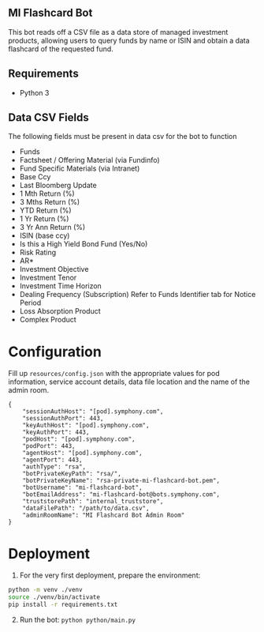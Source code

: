 ## MI Flashcard Bot
This bot reads off a CSV file as a data store of managed investment products, allowing users to query funds by name or ISIN and obtain a data flashcard of the requested fund.

## Requirements
* Python 3

## Data CSV Fields
The following fields must be present in data csv for the bot to function
* Funds
* Factsheet / Offering Material (via Fundinfo)
* Fund Specific Materials (via Intranet)
* Base Ccy
* Last Bloomberg Update
* 1 Mth Return (%)
* 3 Mths Return (%)
* YTD Return (%)
* 1 Yr Return (%)
* 3 Yr Ann Return (%)
* ISIN (base ccy)
* Is this a High Yield Bond Fund (Yes/No)
* Risk Rating
* AR*
* Investment Objective
* Investment Tenor
* Investment Time Horizon
* Dealing Frequency (Subscription) Refer to Funds Identifier tab for Notice Period
* Loss Absorption Product
* Complex Product

# Configuration
Fill up `resources/config.json` with the appropriate values for pod information,
service account details, data file location and the name of the admin room.
```json5
{
    "sessionAuthHost": "[pod].symphony.com",
    "sessionAuthPort": 443,
    "keyAuthHost": "[pod].symphony.com",
    "keyAuthPort": 443,
    "podHost": "[pod].symphony.com",
    "podPort": 443,
    "agentHost": "[pod].symphony.com",
    "agentPort": 443,
    "authType": "rsa",
    "botPrivateKeyPath": "rsa/",
    "botPrivateKeyName": "rsa-private-mi-flashcard-bot.pem",
    "botUsername": "mi-flashcard-bot",
    "botEmailAddress": "mi-flashcard-bot@bots.symphony.com",
    "truststorePath": "internal_truststore",
    "dataFilePath": "/path/to/data.csv",
    "adminRoomName": "MI Flashcard Bot Admin Room"
}
```
# Deployment
1. For the very first deployment, prepare the environment:
```bash
python -m venv ./venv
source ./venv/bin/activate
pip install -r requirements.txt
```
2. Run the bot: ```python python/main.py```

